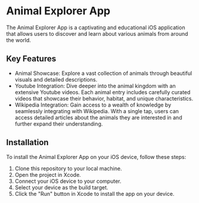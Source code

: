 # Animal Explorer App
  

The Animal Explorer App is a captivating and educational iOS application that allows users to discover and learn about various animals from around the world.

## Key Features

- Animal Showcase: Explore a vast collection of animals through beautiful visuals and detailed descriptions.
- Youtube Integration: Dive deeper into the animal kingdom with an extensive Youtube videos. Each animal entry includes carefully curated videos that showcase their behavior, habitat, and unique characteristics.
- Wikipedia Integration: Gain access to a wealth of knowledge by seamlessly integrating with Wikipedia. With a single tap, users can access detailed articles about the animals they are interested in and further expand their understanding.



## Installation

To install the Animal Explorer App on your iOS device, follow these steps:

1.  Clone this repository to your local machine.
2.  Open the project in Xcode.
3.  Connect your iOS device to your computer.
4.  Select your device as the build target.
5.  Click the "Run" button in Xcode to install the app on your device.
